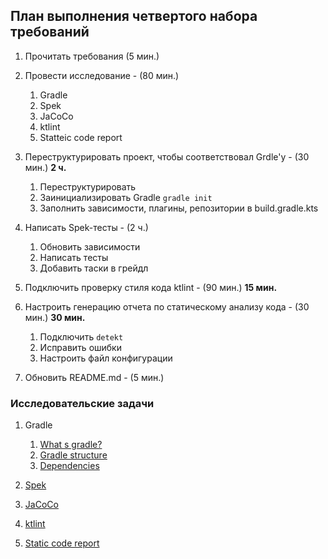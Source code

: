 ## План выполнения четвертого набора требований

1. Прочитать требования (5 мин.)

2. Провести исследование - (80 мин.) 
    1. Gradle
    2. Spek
    3. JaCoCo
    4. ktlint
    5. Statteic code report

3. Переструктурировать проект, чтобы соответствовал Grdle'у - (30 мин.) **2 ч.**
    1. Переструктурировать
    2. Заинициализировать Gradle `gradle init`
    3. Заполнить зависимости, плагины, репозитории в build.gradle.kts

4. Написать Spek-тесты - (2 ч.)
    1. Обновить зависимости
    2. Написать тесты
    3. Добавить таски в грейдл

5. Подключить проверку стиля кода ktlint - (90 мин.) **15 мин.**

6. Настроить генерацию отчета по статическому анализу кода - (30 мин.) **30 мин.**
    1. Подключить `detekt`
    2. Исправить ошибки
    3. Настроить файл конфигурации

7. Обновить README.md - (5 мин.)

### Исследовательские задачи

1. Gradle
    1. [What s gradle?](https://docs.gradle.org/current/userguide/what_is_gradle.html)
    2. [Gradle structure](https://docs.gradle.org/current/userguide/organizing_gradle_projects.html)
    3. [Dependencies](https://docs.gradle.org/current/userguide/viewing_debugging_dependencies.html)

2. [Spek](https://www.spekframework.org/)

3. [JaCoCo](https://www.jacoco.org/jacoco/trunk/doc/)

4. [ktlint](https://github.com/pinterest/ktlint)

5. [Static code report](https://arturbosch.github.io/detekt/)